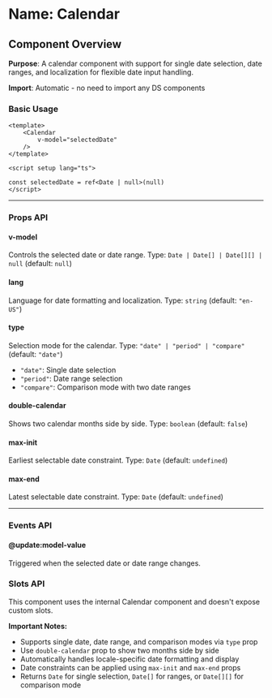 # Name: Calendar
## Component Overview

**Purpose**: A calendar component with support for single date selection, date ranges, and localization for flexible date input handling.

**Import**: Automatic - no need to import any DS components

### Basic Usage

```vue
<template>
    <Calendar 
        v-model="selectedDate"
    />
</template>

<script setup lang="ts">

const selectedDate = ref<Date | null>(null)
</script>
```

---

### Props API

#### v-model
Controls the selected date or date range. Type: `Date | Date[] | Date[][] | null` (default: `null`)

#### lang
Language for date formatting and localization. Type: `string` (default: `"en-US"`)

#### type
Selection mode for the calendar. Type: `"date" | "period" | "compare"` (default: `"date"`)
- `"date"`: Single date selection
- `"period"`: Date range selection  
- `"compare"`: Comparison mode with two date ranges

#### double-calendar
Shows two calendar months side by side. Type: `boolean` (default: `false`)

#### max-init
Earliest selectable date constraint. Type: `Date` (default: `undefined`)

#### max-end
Latest selectable date constraint. Type: `Date` (default: `undefined`)

---

### Events API

#### @update:model-value
Triggered when the selected date or date range changes.

### Slots API

This component uses the internal Calendar component and doesn't expose custom slots.

**Important Notes:**
- Supports single date, date range, and comparison modes via `type` prop
- Use `double-calendar` prop to show two months side by side
- Automatically handles locale-specific date formatting and display  
- Date constraints can be applied using `max-init` and `max-end` props
- Returns `Date` for single selection, `Date[]` for ranges, or `Date[][]` for comparison mode
